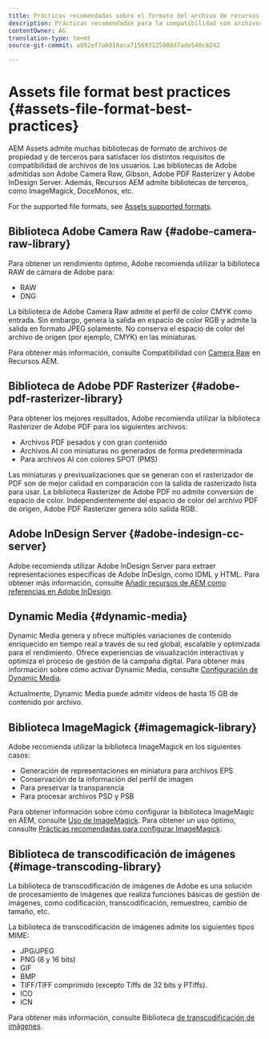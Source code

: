 ```yaml
---
title: Prácticas recomendadas sobre el formato del archivo de recursos
description: Prácticas recomendadas para la compatibilidad con archivos en Recursos AEM.
contentOwner: AG
translation-type: tm+mt
source-git-commit: a892ef7ab018aca715693125808d7ade540c8242

---
```



# Assets file format best practices {#assets-file-format-best-practices}

AEM Assets admite muchas bibliotecas de formato de archivos de propiedad y de terceros para satisfacer los distintos requisitos de compatibilidad de archivos de los usuarios. Las bibliotecas de Adobe admitidas son Adobe Camera Raw, Gibson, Adobe PDF Rasterizer y Adobe InDesign Server. Además, Recursos AEM admite bibliotecas de terceros, como ImageMagick, DoceMonos, etc.

For the supported file formats, see [Assets supported formats](assets-formats.md).

## Biblioteca Adobe Camera Raw {#adobe-camera-raw-library}

Para obtener un rendimiento óptimo, Adobe recomienda utilizar la biblioteca RAW de cámara de Adobe para:

* RAW
* DNG

La biblioteca de Adobe Camera Raw admite el perfil de color CMYK como entrada. Sin embargo, genera la salida en espacio de color RGB y admite la salida en formato JPEG solamente. No conserva el espacio de color del archivo de origen (por ejemplo, CMYK) en las miniaturas.

Para obtener más información, consulte Compatibilidad con [Camera Raw](camera-raw.md) en Recursos AEM.

## Biblioteca de Adobe PDF Rasterizer {#adobe-pdf-rasterizer-library}

Para obtener los mejores resultados, Adobe recomienda utilizar la biblioteca Rasterizer de Adobe PDF para los siguientes archivos:

* Archivos PDF pesados y con gran contenido
* Archivos AI con miniaturas no generados de forma predeterminada
* Para archivos AI con colores SPOT (PMS)

Las miniaturas y previsualizaciones que se generan con el rasterizador de PDF son de mejor calidad en comparación con la salida de rasterizado lista para usar. La biblioteca Rasterizer de Adobe PDF no admite conversión de espacio de color. Independientemente del espacio de color del archivo PDF de origen, Adobe PDF Rasterizer genera sólo salida RGB.

## Adobe InDesign Server {#adobe-indesign-cc-server}

Adobe recomienda utilizar Adobe InDesign Server para extraer representaciones específicas de Adobe InDesign, como IDML y HTML. Para obtener más información, consulte [Añadir recursos de AEM como referencias en Adobe InDesign](managing-linked-subassets.md#add-aem-assets-as-references-in-adobe-indesign).

## Dynamic Media  {#dynamic-media}

Dynamic Media genera y ofrece múltiples variaciones de contenido enriquecido en tiempo real a través de su red global, escalable y optimizada para el rendimiento. Ofrece experiencias de visualización interactivas y optimiza el proceso de gestión de la campaña digital. Para obtener más información sobre cómo activar Dynamic Media, consulte [Configuración de Dynamic Media](config-dynamic.md).

Actualmente, Dynamic Media puede admitir vídeos de hasta 15 GB de contenido por archivo.

## Biblioteca ImageMagick {#imagemagick-library}

Adobe recomienda utilizar la biblioteca ImageMagick en los siguientes casos:

* Generación de representaciones en miniatura para archivos EPS
* Conservación de la información del perfil de imagen
* Para preservar la transparencia
* Para procesar archivos PSD y PSB

Para obtener información sobre cómo configurar la biblioteca ImageMagic en AEM, consulte [Uso de ImageMagick](media-handlers.md#an-example-using-imagemagick). Para obtener un uso óptimo, consulte [Prácticas recomendadas para configurar ImageMagick](best-practices-for-imagemagick.md).

## Biblioteca de transcodificación de imágenes {#image-transcoding-library}

La biblioteca de transcodificación de imágenes de Adobe es una solución de procesamiento de imágenes que realiza funciones básicas de gestión de imágenes, como codificación, transcodificación, remuestreo, cambio de tamaño, etc.

La biblioteca de transcodificación de imágenes admite los siguientes tipos MIME:

* JPG/JPEG
* PNG (8 y 16 bits)
* GIF
* BMP
* TIFF/TIFF comprimido (excepto Tiffs de 32 bits y PTiffs).
* ICO
* ICN

Para obtener más información, consulte Biblioteca [de transcodificación de imágenes](imaging-transcoding-library.md).
